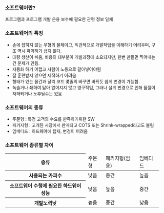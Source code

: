 <h3>소프트웨어란?</h3>
<p>프로그램과 프로그램 개발 운용 보수에 필요한 관련 정보 일체</p>

<h3>소프트웨어의 특징</h3>
<ul>
<li>손에 잡히지 않는 무형의 물체이고, 직관적으로 개발작업을 이해하기 어려우며, 구조 역시 파악하기 쉽지 않다.</li>
<li>대량 생산이 쉬움, 비용의 대부분이 개발과정에 소요되지만, 한번 만들면 찍어내는건 문제가 안됨.</li>
<li>자동화 하기 어렵고 사람이 노동으로 갈아넣어야됨</li>
<li>잘 훈련받지 않으면 제작하기 어려움</li>
<li>형태가 있는 물건과 달리 코드 몇줄의 바꾸면 바뀌듯 쉽게 변경이 가능함.</li>
<li>녹슬거나 쇄하여 닳아 없어지지 않고 영구적임, 그러나 설계 변경으로 인해 품질이 저하되거나 노후될수는 있음</li>
</ul>	
<h3>소프트웨어의 종류</h3>
<ul>
	<li>주문형 : 특정 고객의 수요를 만족하기위한 SW</li>
	<li>패키지형 : 고개된 시장에서 판매되고 COTS 또는 Shrink-wrapped라고도 불림</li>
	<li>임베디드 : 하드웨어에 탑재, 변경이 어려움</li>
</ul>

<h3>소프트웨어 종류별 차이</h3>
<table>
	<thead>
		<tr>
			<th>종류</th>
			<td>주문형</td>
			<td>패키지형(범용)</td>
			<td>임베디드</td>
		</tr>
	</thead>
	<tbody>
		<tr>
			<th>사용되는 카피수</th>
			<td>낮음</td>
			<td>중간</td>
			<td>높음</td>
		</tr>
		<tr>
			<th>소프트웨어 수행에 필요한 하드웨어 성능</th>
			<td>낮음</td>
			<td>높음</td>
			<td>중간</td>
		</tr>
		<tr>
			<th>개발노력낮</th>
			<td>높음</td>
			<td>중간</td>
			<td>낮음</td>
		</tr>
	</tbody>
</table>
